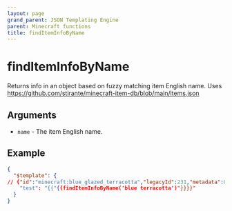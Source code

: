 ```yaml
---
layout: page
grand_parent: JSON Templating Engine
parent: Minecraft functions
title: findItemInfoByName
---
```


# findItemInfoByName

Returns info in an object based on fuzzy matching item English name. Uses https://github.com/stirante/minecraft-item-db/blob/main/items.json
## Arguments

- `name` - The item English name.

## Example

```json
{
  "$template": {
// {"id":"minecraft:blue_glazed_terracotta","legacyId":231,"metadata":0,"maxDurability":0,"damage":0,"armor":0,"maxStackSize":64,"tags":[],"category":"construction","nutrition":0,"fuelDuration":0,"aliases":["minecraft:glazedTerracotta.blue"],"nameKey":"tile.glazedTerracotta.blue.name","langName":"Blue Glazed Terracotta"}
    "test": "{{"{{findItemInfoByName('blue terracotta')"}}}}"
  }
}
```
